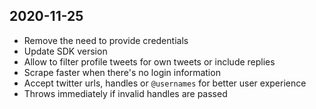 ## 2020-11-25

- Remove the need to provide credentials
- Update SDK version
- Allow to filter profile tweets for own tweets or include replies
- Scrape faster when there's no login information
- Accept twitter urls, handles or `@usernames` for better user experience
- Throws immediately if invalid handles are passed
